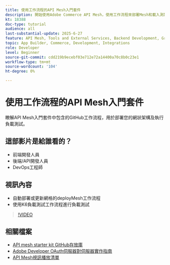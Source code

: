 ```yaml
---
title: 使用工作流程的API Mesh入門套件
description: 開始使用Adobe Commerce API Mesh，使用工作流程來部署Mesh和載入測試。
kt: 18388
doc-type: tutorial
audience: all
last-substantial-update: 2025-6-27
feature: API Mesh, Tools and External Services, Backend Development, GraphQL, Storefront
topic: App Builder, Commerce, Development, Integrations
role: Developer
level: Beginner
source-git-commit: cdd219b9ecebf03e712e72a14400a70c8b0c23e1
workflow-type: tm+mt
source-wordcount: '104'
ht-degree: 0%

---
```


# 使用工作流程的API Mesh入門套件

瞭解API Mesh入門套件中包含的GitHub工作流程，用於部署您的網狀架構及執行負載測試。

## 這部影片是給誰看的？

* 前端開發人員
* 後端/API開發人員
* DevOps工程師

## 視訊內容

* 自動部署或更新網格的deployMesh工作流程
* 使用K6負載測試工作流程進行負載測試

>[!VIDEO](https://video.tv.adobe.com/v/3464524?learn=on&enablevpops)

## 相關檔案

* [API mesh starter kit GitHub存放庫](https://github.com/adobe-commerce/api-mesh-starter-kit)
* [Adobe Developer OAuth伺服器對伺服器實作指南](https://developer.adobe.com/developer-console/docs/guides/authentication/ServerToServerAuthentication/implementation)
* [API Mesh視訊播放清單](https://experienceleague.adobe.com/zh-hant/playlists/commerce-get-started-app-builder-and-api-mesh)

